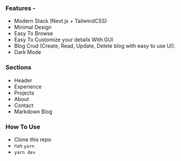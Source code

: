 ### Features - 

- Modern Stack (Next.js + TailwindCSS)
- Minimal Design
- Easy To Browse
- Easy To Customize your details With GUI
- Blog Crud (Create, Read, Update, Delete blog with easy to use UI).
- Dark Mode


### Sections

- Header
- Experience
- Projects
- About
- Contact
- Markdown Blog


### How To Use

- Clone this repo
- run `yarn`
- `yarn dev`







